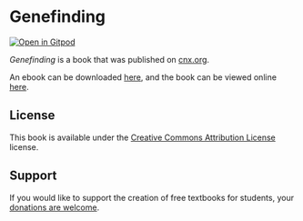 # Genefinding

[![Open in Gitpod](https://gitpod.io/button/open-in-gitpod.svg)](https://gitpod.io/from-referrer/)

_Genefinding_ is a book that was published on [cnx.org](https://cnx.org/).

An ebook can be downloaded [here](https://github.com/cnx-user-books/cnxbook-genefinding/releases/latest), and the book can be viewed online [here](https://github.com/cnx-user-books/cnxbook-genefinding/releases/latest).

## License
This book is available under the [Creative Commons Attribution License](./LICENSE) license.

## Support
If you would like to support the creation of free textbooks for students, your [donations are welcome](https://riceconnect.rice.edu/donation/support-openstax-banner).
